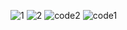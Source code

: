 ![1](https://github.com/user-attachments/assets/4c375ad6-8f41-4782-87bf-7d83039ee8be)
![2](https://github.com/user-attachments/assets/dd4b0389-bab9-439c-a641-8b338f0147a6)
![code2](https://github.com/user-attachments/assets/547c4c9e-841b-4dc8-8b04-4b8bd59b7a11)
![code1](https://github.com/user-attachments/assets/8f1885eb-cad3-4b12-b03c-9239efc47570)
